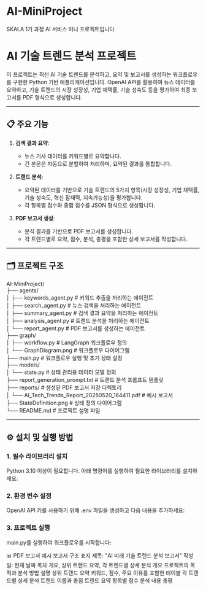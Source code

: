 # AI-MiniProject
SKALA 1기 과정 AI 서비스 미니 프로젝트입니다

# AI 기술 트렌드 분석 프로젝트

이 프로젝트는 최신 AI 기술 트렌드를 분석하고, 요약 및 보고서를 생성하는 워크플로우를 구현한 Python 기반 애플리케이션입니다. OpenAI API를 활용하여 뉴스 데이터를 요약하고, 기술 트렌드의 시장 성장성, 기업 채택률, 기술 성숙도 등을 평가하여 최종 보고서를 PDF 형식으로 생성합니다.

---

## 📋 주요 기능

1. **검색 결과 요약**:
   - 뉴스 기사 데이터를 키워드별로 요약합니다.
   - 긴 본문은 자동으로 분할하여 처리하며, 요약된 결과를 통합합니다.

2. **트렌드 분석**:
   - 요약된 데이터를 기반으로 기술 트렌드의 5가지 항목(시장 성장성, 기업 채택률, 기술 성숙도, 혁신 잠재력, 지속가능성)을 평가합니다.
   - 각 항목별 점수와 종합 점수를 JSON 형식으로 생성합니다.

3. **PDF 보고서 생성**:
   - 분석 결과를 기반으로 PDF 보고서를 생성합니다.
   - 각 트렌드별로 요약, 점수, 분석, 총평을 포함한 상세 보고서를 작성합니다.

---

## 🗂️ 프로젝트 구조  
AI-MiniProject/      
├── agents/    
│   ├── keywords_agent.py         # 키워드 추출을 처리하는 에이전트      
│   ├── search_agent.py           # 뉴스 검색을 처리하는 에이전트      
│   ├── summary_agent.py          # 검색 결과 요약을 처리하는 에이전트      
│   ├── analysis_agent.py         # 트렌드 분석을 처리하는 에이전트      
│   └── report_agent.py           # PDF 보고서를 생성하는 에이전트      
├── graph/    
│   ├── workflow.py               # LangGraph 워크플로우 정의      
│   └── GraphDiagram.png          # 워크플로우 다이어그램      
├── main.py                       # 워크플로우 실행 및 초기 상태 설정      
├── models/      
│   └── state.py                  # 상태 관리용 데이터 모델 정의      
├── report_generation_prompt.txt  # 트렌드 분석 프롬프트 템플릿    
├── reports/                      # 생성된 PDF 보고서 저장 디렉토리    
│   └── AI_Tech_Trends_Report_20250520_164411.pdf  # 예시 보고서    
├── StateDefinition.png           # 상태 정의 다이어그램    
└── README.md                     # 프로젝트 설명 파일    
    
---

## ⚙️ 설치 및 실행 방법

### 1. **필수 라이브러리 설치**
Python 3.10 이상이 필요합니다. 아래 명령어를 실행하여 필요한 라이브러리를 설치하세요:

### 2. 환경 변수 설정
OpenAI API 키를 사용하기 위해 .env 파일을 생성하고 다음 내용을 추가하세요:

### 3. 프로젝트 실행
main.py를 실행하여 워크플로우를 시작합니다:

📊 PDF 보고서 예시
보고서 구조
표지
제목: "AI 미래 기술 트렌드 분석 보고서"
작성일: 현재 날짜
목차
개요, 상위 트렌드 요약, 각 트렌드별 상세 분석
개요
프로젝트의 목적과 분석 방법 설명
상위 트렌드 요약
키워드, 점수, 주요 이유를 포함한 테이블
각 트렌드별 상세 분석
트렌드 이름과 총점
트렌드 요약
항목별 점수
분석 내용
총평

